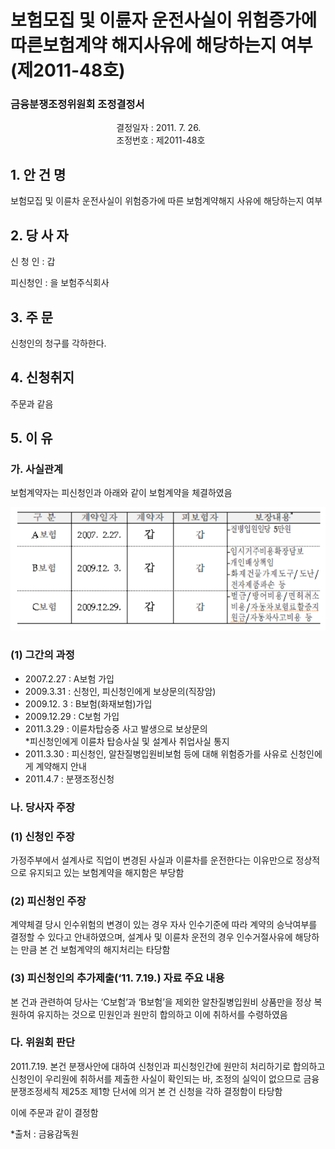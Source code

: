 # 보험모집 및 이륜자 운전사실이 위험증가에 따른보험계약 해지사유에 해당하는지 여부(제2011-48호)


### 금융분쟁조정위원회 조정결정서

&nbsp;&nbsp;&nbsp;&nbsp;&nbsp;&nbsp;&nbsp;&nbsp;&nbsp;&nbsp; &nbsp;&nbsp;&nbsp;&nbsp;&nbsp;&nbsp;&nbsp;&nbsp;&nbsp;&nbsp; &nbsp;&nbsp;&nbsp;&nbsp;&nbsp;&nbsp;&nbsp;&nbsp;&nbsp;&nbsp; &nbsp;&nbsp;&nbsp;&nbsp;&nbsp;&nbsp;&nbsp;&nbsp;&nbsp;&nbsp;결정일자 : 2011. 7. 26.<br>&nbsp;&nbsp;&nbsp;&nbsp;&nbsp;&nbsp;&nbsp;&nbsp;&nbsp;&nbsp; &nbsp;&nbsp;&nbsp;&nbsp;&nbsp;&nbsp;&nbsp;&nbsp;&nbsp;&nbsp; &nbsp;&nbsp;&nbsp;&nbsp;&nbsp;&nbsp;&nbsp;&nbsp;&nbsp;&nbsp; &nbsp;&nbsp;&nbsp;&nbsp;&nbsp;&nbsp;&nbsp;&nbsp;&nbsp; 조정번호 : 제2011-48호


## 1. 안 건 명
보험모집 및 이륜차 운전사실이 위험증가에 따른 보험계약해지 사유에 해당하는지 여부

## 2. 당 사 자 

신 청 인  :  갑 

피신청인  :  을 보험주식회사 

## 3. 주    문

신청인의 청구를 각하한다.
 
## 4. 신청취지 

주문과 같음 

## 5. 이   유 

### 가. 사실관계

보험계약자는 피신청인과 아래와 같이 보험계약을 체결하였음

![alt image](https://raw.githubusercontent.com/aijinet/bodoc-claim-contents/master/contents/images/142_1.PNG)

<!--
구 분
계약일자
계약자
피보험자
보장내용*
A보험
2007. 2.27.
갑
갑
-질병입원일당 5만원

B보험
2009.12. 3.
갑
갑
-임시거주비용확장담보
-개인배상책임
-화재건물가재도구/도난/전자제품파손 등
C보험
2009.12.29.
갑
갑
-벌금/방어비용/면허취소비용/자동차보험료할증지원금/자동차사고비용 등
-->

### (1) 그간의 과정

  * 2007.2.27 : A보험 가입
  * 2009.3.31 : 신청인, 피신청인에게 보상문의(직장암)
  * 2009.12. 3 : B보험(화재보험)가입
  * 2009.12.29 : C보험 가입
  * 2011.3.29 : 이륜차탑승중 사고 발생으로 보상문의    
    *피신청인에게 이륜차 탑승사실 및 설계사 취업사실 통지
  * 2011.3.30 : 피신청인, 알찬질병입원비보험 등에 대해 위험증가를 사유로 신청인에게 계약해지 안내
  * 2011.4.7 : 분쟁조정신청 
  
### 나. 당사자 주장 

### (1) 신청인 주장 

가정주부에서 설계사로 직업이 변경된 사실과 이륜차를 운전한다는 이유만으로 정상적으로 유지되고 있는 보험계약을 해지함은 부당함

### (2) 피신청인 주장

계약체결 당시 인수위험의 변경이 있는 경우 자사 인수기준에 따라 계약의 승낙여부를 결정할 수 있다고 안내하였으며, 설계사 및 이륜차 운전의 경우 인수거절사유에 해당하는 만큼 본 건 보험계약의 해지처리는 타당함

### (3) 피신청인의 추가제출(‘11. 7.19.) 자료 주요 내용

본 건과 관련하여 당사는 ‘C보험’과 ‘B보험’을 제외한 알찬질병입원비 상품만을 정상 복원하여 유지하는 것으로 민원인과 원만히 합의하고 이에 취하서를 수령하였음 

### 다. 위원회 판단

2011.7.19. 본건 분쟁사안에 대하여 신청인과 피신청인간에 원만히 처리하기로 합의하고 신청인이 우리원에 취하서를 제출한 사실이 확인되는 바, 조정의 실익이 없으므로 금융분쟁조정세칙 제25조 제1항 단서에 의거 본 건 신청을 각하 결정함이 타당함

이에 주문과 같이 결정함  

*출처 : 금융감독원